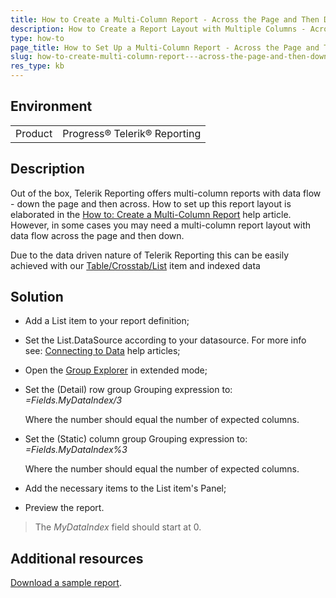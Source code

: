 ```yaml
---
title: How to Create a Multi-Column Report - Across the Page and Then Down
description: How to Create a Report Layout with Multiple Columns - Across the Page and Then Down.
type: how-to
page_title: How to Set Up a Multi-Column Report - Across the Page and Then Down
slug: how-to-create-multi-column-report---across-the-page-and-then-down
res_type: kb
---
```


## Environment

<table>
    <tbody>
	    <tr>
	    	<td>Product</td>
	    	<td>Progress® Telerik® Reporting</td>
	    </tr>
    </tbody>
</table>

## Description

Out of the box, Telerik Reporting offers multi-column reports with data flow - down the page and then across. How to set up this report layout is elaborated in the <a href="../advanced-creating-multi-column-reports" target="_blank">How to: Create a Multi-Column Report</a> help article. However, in some cases you may need a multi-column report layout with data flow across the page and then down.

Due to the data driven nature of Telerik Reporting this can be easily achieved with our <a href="../table-working-with-table-cross-table-list-items" target="_blank">Table/Crosstab/List</a> item and indexed data 
   
## Solution    
 
- Add a List item to your report definition;

- Set the List.DataSource according to your datasource. For more info see: <a href="../designing-reports-connecting-data-to-report" target="_blank">Connecting to Data</a> help articles;

- Open the <a href="../ui-group-explorer" target="_blank">Group Explorer</a> in extended mode;

- Set the (Detail) row group Grouping expression to:  
 *=Fields.MyDataIndex/3*  

    Where the number should equal the number of expected columns.
- Set the (Static) column group Grouping expression to:  
 *=Fields.MyDataIndex%3*  

    Where the number should equal the number of expected columns.
- Add the necessary items to the List item's Panel;

- Preview the report.  
 
> The *MyDataIndex* field should start at 0.
 
## Additional resources

[Download a sample report](resources/MultiColumnReport.zip).


